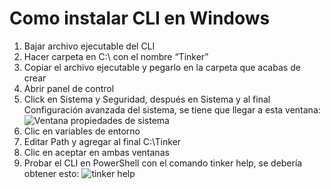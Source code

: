 # Como instalar CLI en Windows

1. Bajar archivo ejecutable del CLI
2. Hacer carpeta en C:\ con el nombre “Tinker”
3. Copiar el archivo ejecutable y pegarlo en la carpeta que  acabas de crear
4. Abrir panel de control
5. Click en Sistema y Seguridad, después en Sistema y al final Configuración avanzada del sistema, se tiene que llegar a esta ventana:
![Ventana propiedades de sistema](http://i.imgur.com/0sgCtir.png)
7. Clic en variables de entorno
8. Editar Path y agregar al final C:\Tinker
9. Clic en aceptar en ambas ventanas
10. Probar el CLI en PowerShell con el comando tinker help, se debería obtener esto:
![tinker help](http://i.imgur.com/S3g9oBk.png)
